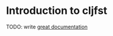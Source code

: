 # Introduction to cljfst

TODO: write [great documentation](http://jacobian.org/writing/what-to-write/)
